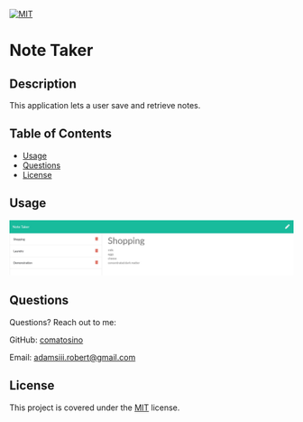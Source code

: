 [![MIT](https://img.shields.io/badge/license-MIT-green)](https://opensource.org/licenses/MIT)

# Note Taker

## Description

This application lets a user save and retrieve notes.

## Table of Contents

- [Usage](#usage)
- [Questions](#Questions)
- [License](#License)


## Usage

[![screenshot](./public/assets/images/webapp-screenshot.jpg)](https://comatosino.github.io/hw1-code-refactor/)

## Questions

Questions? Reach out to me:

GitHub: [comatosino](https://github.com/comatosino)

Email: adamsiii.robert@gmail.com

## License
    
This project is covered under the [MIT](https://opensource.org/licenses/MIT) license.
    

